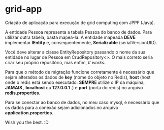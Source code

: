 # grid-app
Criação de aplicação para execução de grid computing com JPPF (Java).

A entidade Pessoa representa a tabela Pessoa do banco de dados. Para utilizar outra tabela, basta mapea-la. A entidade mapeada <strong>DEVE</strong> implementar <strong>IEntity</strong> e, 
consequentemente, <strong>Serializable</strong> (serialVersionUID).

Você deve alterar a classe EntityRepository passando o nome da sua entidade no lugar de Pessoa em CrudRepository<>. O mais correto seria criar seu próprio repositório, mas enfim, <i>It works</i>.

Para que o método de migração funcione corretamente é necessário que sejam alterados os dados de <strong>key</strong> (nome do objeto no Redis), 
<strong>host</strong> (host onde o redis está sendo executado. <strong> SEMPRE </strong> utilize o IP da máquina, <strong> JAMAIS </strong>, <strong> localhost </strong> ou <strong> 127.0.0.1 </strong>.) e <strong>port</strong> (porta do redis) no arquivo <strong>redis.properties</strong>.

Para se conectar ao banco de dados, no meu caso mysql, é necessário que os dados para a conexão sejam adicionados no arquivo <strong>application.properties</strong>.

Wish you the best. :D
